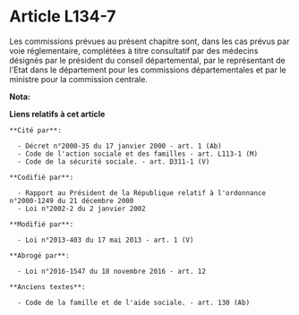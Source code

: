 # Article L134-7

Les commissions prévues au présent chapitre sont, dans les cas prévus par voie réglementaire, complétées à titre consultatif
par des médecins désignés par le président du conseil départemental, par le représentant de l'Etat dans le département pour
les commissions départementales et par le ministre pour la commission centrale.

**Nota:**



**Liens relatifs à cet article**

	**Cité par**:

	  - Décret n°2000-35 du 17 janvier 2000 - art. 1 (Ab)
	  - Code de l'action sociale et des familles - art. L113-1 (M)
	  - Code de la sécurité sociale. - art. D311-1 (V)

	**Codifié par**:

	  - Rapport au Président de la République relatif à l'ordonnance n°2000-1249 du 21 décembre 2000
	  - Loi n°2002-2 du 2 janvier 2002

	**Modifié par**:

	  - Loi n°2013-403 du 17 mai 2013 - art. 1 (V)

	**Abrogé par**:

	  - Loi n°2016-1547 du 18 novembre 2016 - art. 12

	**Anciens textes**:

	  - Code de la famille et de l'aide sociale. - art. 130 (Ab)
